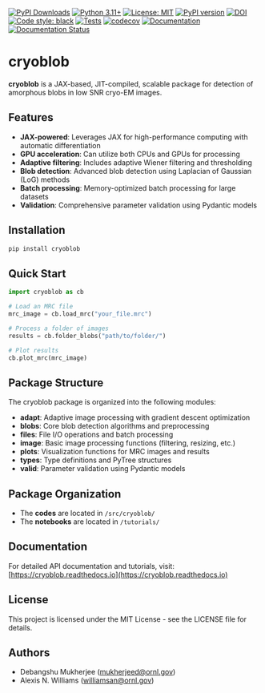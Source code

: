 [![PyPI Downloads](https://static.pepy.tech/badge/cryoblob)](https://pepy.tech/projects/cryoblob)
[![Python 3.11+](https://img.shields.io/badge/python-3.11+-blue.svg)](https://www.python.org/downloads/)
[![License: MIT](https://img.shields.io/badge/License-MIT-yellow.svg)](https://opensource.org/licenses/MIT)
[![PyPI version](https://badge.fury.io/py/cryoblob.svg)](https://badge.fury.io/py/cryoblob)
[![DOI](https://zenodo.org/badge/DOI/10.5281/zenodo.15548975.svg)](https://doi.org/10.5281/zenodo.15548975)
[![Code style: black](https://img.shields.io/badge/code%20style-black-000000.svg)](https://github.com/psf/black)
[![Tests](https://github.com/debangshu-mukherjee/cryoblob/workflows/Tests/badge.svg)](https://github.com/debangshu-mukherjee/cryoblob/actions/workflows/test.yml)
[![codecov](https://codecov.io/gh/debangshu-mukherjee/cryoblob/branch/main/graph/badge.svg)](https://codecov.io/gh/debangshu-mukherjee/cryoblob)
[![Documentation](https://github.com/debangshu-mukherjee/cryoblob/workflows/Documentation/badge.svg)](https://github.com/debangshu-mukherjee/cryoblob/actions/workflows/docs.yml)
[![Documentation Status](https://readthedocs.org/projects/cryoblob/badge/?version=latest)](https://cryoblob.readthedocs.io/en/latest/?badge=latest)

# cryoblob

**cryoblob** is a JAX-based, JIT-compiled, scalable package for detection of amorphous blobs in low SNR cryo-EM images.

## Features

* **JAX-powered**: Leverages JAX for high-performance computing with automatic differentiation
* **GPU acceleration**: Can utilize both CPUs and GPUs for processing
* **Adaptive filtering**: Includes adaptive Wiener filtering and thresholding
* **Blob detection**: Advanced blob detection using Laplacian of Gaussian (LoG) methods  
* **Batch processing**: Memory-optimized batch processing for large datasets
* **Validation**: Comprehensive parameter validation using Pydantic models

## Installation

```bash
pip install cryoblob
```

## Quick Start

```python
import cryoblob as cb

# Load an MRC file
mrc_image = cb.load_mrc("your_file.mrc")

# Process a folder of images
results = cb.folder_blobs("path/to/folder/")

# Plot results
cb.plot_mrc(mrc_image)
```

## Package Structure

The cryoblob package is organized into the following modules:

* **adapt**: Adaptive image processing with gradient descent optimization
* **blobs**: Core blob detection algorithms and preprocessing  
* **files**: File I/O operations and batch processing
* **image**: Basic image processing functions (filtering, resizing, etc.)
* **plots**: Visualization functions for MRC images and results
* **types**: Type definitions and PyTree structures
* **valid**: Parameter validation using Pydantic models

## Package Organization
* The **codes** are located in `/src/cryoblob/`
* The **notebooks** are located in `/tutorials/`

## Documentation

For detailed API documentation and tutorials, visit: [https://cryoblob.readthedocs.io](https://cryoblob.readthedocs.io)

## License

This project is licensed under the MIT License - see the LICENSE file for details.

## Authors

- Debangshu Mukherjee (mukherjeed@ornl.gov)
- Alexis N. Williams (williamsan@ornl.gov)
